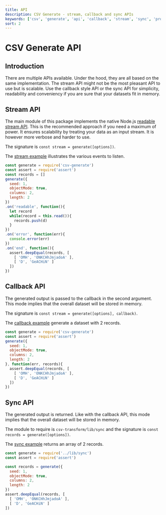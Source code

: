 ```yaml
---
title: API
description: CSV Generate - stream, callback and sync APIs
keywords: ['csv', 'generate', 'api', 'callback', 'stream', 'sync', 'promise']
sort: 2
---
```


# CSV Generate API

## Introduction

There are multiple APIs available. Under the hood, they are all based on the same implementation. The stream API might not be the most pleasant API to use but is scalable. Use the callback style API or the sync API for simplicity, readability and conveniency if you are sure that your datasets fit in memory.

## Stream API

The main module of this package implements the native Node.js [readable stream API](http://nodejs.org/api/stream.html#stream_class_stream_transform). This is the 
recommended approach if you need a maximum of power. It ensures scalability 
by treating your data as an input stream. It is however more verbose and harder to use.

The signature is `const stream = generate([options])`.

The [stream example](https://github.com/adaltas/node-csv-generate/blob/master/samples/api.stream.js) illustrates the various events to listen.

```js
const generate = require('csv-generate')
const assert = require('assert')
const records = []
generate({
  seed: 1,
  objectMode: true,
  columns: 2,
  length: 2
})
.on('readable', function(){
  let record
  while(record = this.read()){
    records.push(d)
  }
})
.on('error', function(err){
  console.error(err)
})
.on('end', function(){
  assert.deepEqual(records, [
    [ 'OMH', 'ONKCHhJmjadoA' ],
    [ 'D', 'GeACHiN' ]
  ])
})
```

## Callback API

The generated output is passed to the callback in the second argument. This mode
implies that the overall dataset will be stored in memory.

The signature is `const stream = generate([options], callback)`.

The [callback example](https://github.com/adaltas/node-csv-generate/blob/master/samples/api.callback.js) generate a dataset with 2 records.

```js
const generate = require('csv-generate')
const assert = require('assert')
generate({
  seed: 1,
  objectMode: true,
  columns: 2,
  length: 2
}, function(err, records){
  assert.deepEqual(records, [
    [ 'OMH', 'ONKCHhJmjadoA' ],
    [ 'D', 'GeACHiN' ]
  ])
})
```

## Sync API

The generated output is returned. Like with the callback API, this mode
implies that the overall dataset will be stored in memory.

The module to require is `csv-transform/lib/sync` and the signature is `const records = generate([options])`.

The [sync example](https://github.com/adaltas/node-csv-generate/blob/master/samples/api.callback.js) returns an array of 2 records.


```js
const generate = require('../lib/sync')
const assert = require('assert')

const records = generate({
  seed: 1,
  objectMode: true,
  columns: 2,
  length: 2
})
assert.deepEqual(records, [
  [ 'OMH', 'ONKCHhJmjadoA' ],
  [ 'D', 'GeACHiN' ]
])
```
